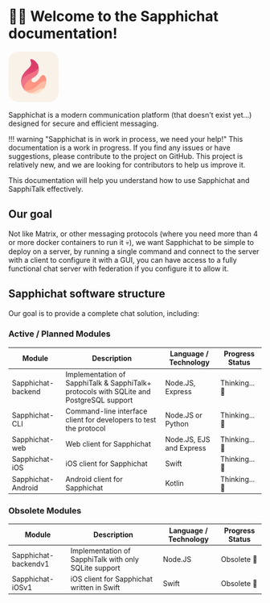 # 🏳️‍🌈 Welcome to the Sapphichat documentation!

<img src="/img/Sapphichat-logo.png" alt="Sapphichat logo" width="100" style="border-radius: 20px;"/>

Sapphichat is a modern communication platform (that doesn't exist yet...) designed for secure and efficient messaging.

!!! warning "Sapphichat is in work in process, we need your help!"
    This documentation is a work in progress. If you find any issues or have suggestions, please contribute to the project on GitHub.
    This project is relatively new, and we are looking for contributors to help us improve it.

This documentation will help you understand how to use Sapphichat and SapphiTalk effectively.

## Our goal

Not like Matrix, or other messaging protocols (where you need more than 4 or more docker containers to run it 💀), we want Sapphichat to be simple to deploy on a server, by running a single command and connect to the server with a client to configure it with a GUI, you can have access to a fully functional chat server with federation if you configure it to allow it.

## Sapphichat software structure

Our goal is to provide a complete chat solution, including:

### Active / Planned Modules

| Module                 | Description                                                                             | Language / Technology             | Progress Status |
|------------------------|-----------------------------------------------------------------------------------------|-----------------------------------|-----------------|
| Sapphichat-backend     | Implementation of SapphiTalk & SapphiTalk+ protocols with SQLite and PostgreSQL support | Node.JS, Express                  | Thinking... 💭  |
| Sapphichat-CLI         | Command-line interface client for developers to test the protocol                       | Node.JS or Python                 | Thinking... 💭  |
| Sapphichat-web         | Web client for Sapphichat                                                               | Node.JS, EJS and Express          | Thinking... 💭  |
| Sapphichat-iOS         | iOS client for Sapphichat                                                               | Swift                             | Thinking... 💭  |
| Sapphichat-Android     | Android client for Sapphichat                                                           | Kotlin                            | Thinking... 💭  |

### Obsolete Modules

| Module                | Description                                                      | Language / Technology | Progress Status |
|-----------------------|------------------------------------------------------------------|-----------------------|-----------------|
| Sapphichat-backendv1  | Implementation of SapphiTalk with only SQLite support            | Node.JS               | Obsolete 🚫     |
| Sapphichat-iOSv1      | iOS client for Sapphichat written in Swift                       | Swift                 | Obsolete 🚫     |
